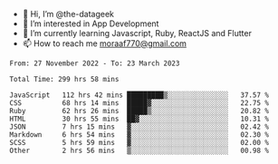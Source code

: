 - 👋 Hi, I’m @the-datageek
- 👀 I’m interested in App Development
- 🌱 I’m currently learning Javascript, Ruby, ReactJS and Flutter
- 📫 How to reach me moraaf770@gmail.com

<!---
the-datageek/the-datageek is a ✨ special ✨ repository because its `README.md` (this file) appears on your GitHub profile.
You can click the Preview link to take a look at your changes.
--->
<!--START_SECTION:waka-->

```text
From: 27 November 2022 - To: 23 March 2023

Total Time: 299 hrs 58 mins

JavaScript   112 hrs 42 mins █████████▒░░░░░░░░░░░░░░░   37.57 %
CSS          68 hrs 14 mins  █████▓░░░░░░░░░░░░░░░░░░░   22.75 %
Ruby         62 hrs 26 mins  █████▒░░░░░░░░░░░░░░░░░░░   20.82 %
HTML         30 hrs 55 mins  ██▓░░░░░░░░░░░░░░░░░░░░░░   10.31 %
JSON         7 hrs 15 mins   ▓░░░░░░░░░░░░░░░░░░░░░░░░   02.42 %
Markdown     6 hrs 54 mins   ▓░░░░░░░░░░░░░░░░░░░░░░░░   02.30 %
SCSS         5 hrs 59 mins   ▓░░░░░░░░░░░░░░░░░░░░░░░░   02.00 %
Other        2 hrs 56 mins   ▒░░░░░░░░░░░░░░░░░░░░░░░░   00.98 %
```

<!--END_SECTION:waka-->
